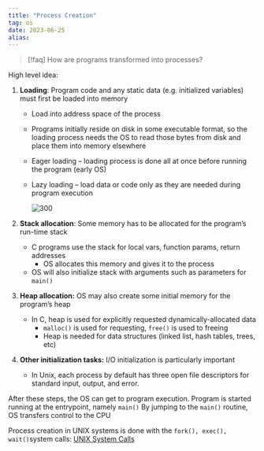 ```yaml
---
title: "Process Creation"
tag: os
date: 2023-06-25
alias:
---
```


> [!faq] How are programs transformed into processes?

High level idea:
1. **Loading**: Program code and any static data (e.g. initialized variables) must first be loaded into memory
	- Load into address space of the process
	- Programs initially reside on disk in some executable format, so the loading process needs the OS to read those bytes from disk and place them into memory elsewhere
	- Eager loading – loading process is done all at once before running the program (early OS)
	- Lazy loading – load data or code only as they are needed during program execution
	
		 ![300](Pasted%20image%2020230708141500.png)

2. **Stack allocation**: Some memory has to be allocated for the program’s run-time stack
	- C programs use the stack for local vars, function params, return addresses
		- OS allocates this memory and gives it to the process
	- OS will also initialize stack with arguments such as parameters for  `main()`
	
3. **Heap allocation:** OS may also create some initial memory for the program’s heap
	- In C, heap is used for explicitly requested dynamically-allocated data
		- `malloc()` is used for requesting, `free()` is used to freeing
		- Heap is needed for data structures (linked list, hash tables, trees, etc)

4. **Other initialization tasks:** I/O initialization is particularly important
	- In Unix, each process by default has three open file descriptors for standard input, output, and error.

After these steps, the OS can get to program execution.
Program is started running at the entrypoint, namely `main()`
By jumping to the `main()` routine, OS transfers control to the CPU

Process creation in UNIX systems is done with the `fork(), exec(), wait()`system calls: [UNIX System Calls](UNIX%20System%20Calls.md)
